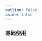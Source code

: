 ```yaml
---
outline: false
aside: false
---
```


<custom-h5-demo comp="hl-h5-avatar" title="表单">

### 基础使用

</custom-h5-demo>
